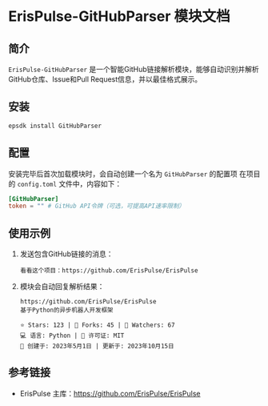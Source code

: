 # ErisPulse-GitHubParser 模块文档

## 简介
`ErisPulse-GitHubParser` 是一个智能GitHub链接解析模块，能够自动识别并解析GitHub仓库、Issue和Pull Request信息，并以最佳格式展示。

## 安装

```bash
epsdk install GitHubParser
```

## 配置
安装完毕后首次加载模块时，会自动创建一个名为 `GitHubParser` 的配置项 在项目的 `config.toml` 文件中，内容如下：

```toml
[GitHubParser]
token = "" # GitHub API令牌（可选，可提高API速率限制）
```

## 使用示例
1. 发送包含GitHub链接的消息：
   ```
   看看这个项目：https://github.com/ErisPulse/ErisPulse
   ```

2. 模块会自动回复解析结果：
   ```
   https://github.com/ErisPulse/ErisPulse
   基于Python的异步机器人开发框架
   
   ⭐ Stars: 123 | 🍴 Forks: 45 | 👀 Watchers: 67
   💻 语言: Python | 📜 许可证: MIT
   📅 创建于: 2023年5月1日 | 更新于: 2023年10月15日
   ```

## 参考链接
- ErisPulse 主库：https://github.com/ErisPulse/ErisPulse
